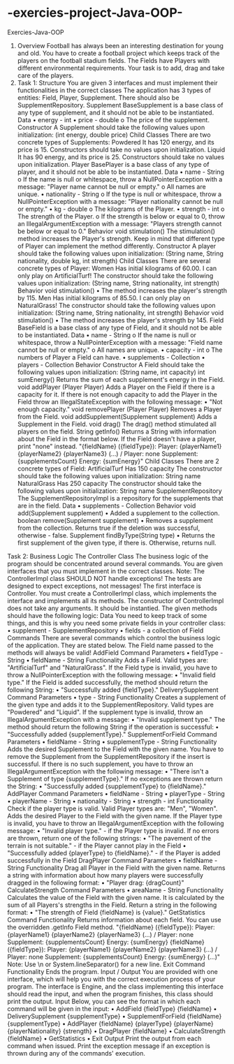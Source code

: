 # -exercies-project-Java-OOP-
Exercies-Java-OOP
1.	Overview
Football has always been an interesting destination for young and old. You have to create a football project which keeps track of the players on the football stadium fields. The Fields have Players with different environmental requirements. Your task is to add, drag and take care of the players. 
2.	Task 1: Structure 
You are given 3 interfaces and must implement their functionalities in the correct classes The application has 3 types of entities: Field, Player, Supplement. There should also be SupplementRepository.
Supplement
BaseSupplement is a base class of any type of supplement, and it should not be able to be instantiated.
Data
•	energy - int 
•	price - double
o	The price of the supplement.
Constructor
A Supplement should take the following values upon initialization: 
(int energy, double price)
Child Classes
There are two concrete types of Supplements:
Powdered
It has 120 energy, and its price is 15.
Constructors should take no values upon initialization.
Liquid
It has 90 energy, and its price is 25.
Constructors should take no values upon initialization.
Player
BasePlayer is a base class of any type of player, and it should not be able to be instantiated.
Data
•	name - String 
o	If the name is null or whitespace, throw a NullPointerException with a message: 
"Player name cannot be null or empty."
o	All names are unique.
•	nationality -  String
o	If the type is null or whitespace, throw a NullPointerException with а message: 
"Player nationality cannot be null or empty."
•	kg -  double
o	The kilograms of the Player.
•	strength - int
o	The strength of the Player.
o	If the strength is below or equal to 0, throw an IllegalArgumentException with а message:
 "Players strength cannot be below or equal to 0."
Behavior
void stimulation()
The stimulation() method increases the Player's strength. Keep in mind that different type of Player can implement the method differently. 
Constructor
A player should take the following values upon initialization: 
(String name, String nationality, double kg, int strength)
Child Classes
There are several concrete types of Player:
Women
 Has initial kilograms of 60.00.
I can only play on ArtificialTurf!
The constructor should take the following values upon initialization:
(String name, String nationality, int strength)
Behavior
void stimulation()
•	The method increases the player's strength by 115.
Men	
Has initial kilograms of 85.50.
I can only play on NaturalGrass!
The constructor should take the following values upon initialization:
(String name, String nationality, int strength)
Behavior
void stimulation()
•	The method increases the player's strength by 145.
Field
BaseField is a base class of any type of Field, and it should not be able to be instantiated.
Data
•	name - String 
o	If the name is null or whitespace, throw a NullPointerException with a message: 
"Field name cannot be null or empty."
o	All names are unique.
•	capacity -  int
o	The numbers of Player а Field can have.
•	supplements - Collection<Supplement>
•	players - Collection<Player>
Behavior
Constructor
A Field should take the following values upon initialization: 
(String name, int capacity)
int sumEnergy()
Returns the sum of each supplement's energy in the Field.
void addPlayer (Player Player)
Adds a Player on the Field if there is a capacity for it.
If there is not enough capacity to add the Player in the Field throw an IllegalStateException with the following message:
•	"Not enough capacity."
void removePlayer (Player Player)
Removes a Player from the Field.
void addSupplement(Supplement supplement)
Adds a Supplement in the Field.
void drag()
The drag() method stimulated all players on the field.
String getInfo()
Returns a String with information about the Field in the format below. If the Field doesn't have a player, print "none" instead.
"{fieldName} ({fieldType}):
Player: {playerName1} {playerName2} {playerName3} (…) / Player: none
Supplement: {supplementsCount}
Energy: {sumEnergy}"
Child Classes
There are 2 concrete types of Field:
ArtificialTurf 
Has 150 capacity
The constructor should take the following values upon initialization:
String name
NaturalGrass
Has 250 capacity
The constructor should take the following values upon initialization:
String name
SupplementRepository
The SupplementRepositoryImpl is a repository for the supplements that are in the field.
Data
•	supplements - Collection<Supplement> 
Behavior
void add(Supplement supplement)
•	Added a supplement to the collection.
boolean remove(Supplement supplement)
•	Removes a supplement from the collection. Returns true if the deletion was successful, otherwise - false.
Supplement findByType(String type)
•	Returns the first supplement of the given type, if there is. Otherwise, returns null.


Task 2: Business Logic 
The Controller Class
The business logic of the program should be concentrated around several commands. You are given interfaces that you must implement in the correct classes.
Note: The ControllerImpl class SHOULD NOT handle exceptions! The tests are designed to expect exceptions, not messages!
The first interface is Controller. You must create a ControllerImpl class, which implements the interface and implements all its methods. The constructor of ControllerImpl does not take any arguments. It should be instantied. The given methods should have the following logic:
Data
You need to keep track of some things, and this is why you need some private fields in your controller class:
•	supplement - SupplementRepository 
•	fields - a collection of Field
Commands
There are several commands which control the business logic of the application. They are stated below. The Field name passed to the methods will always be valid!
AddField Command
Parameters
•	fieldType - String
•	fieldName - String
Functionality
Adds a Field. Valid types are: "ArtificialTurf" and "NaturalGrass".
If the Field type is invalid, you have to throw a NullPointerException with the following message:
•	"Invalid field type."
If the Field is added successfully, the method should return the following String:
•	"Successfully added {fieldType}."
DeliverySupplement Command
Parameters
•	type - String
Functionality
Creates a supplement of the given type and adds it to the SupplementRepository. Valid types are "Powdered" and "Liquid". If the supplement type is invalid, throw an IllegalArgumentException with a message:
•	"Invalid supplement type."
The method should return the following String if the operation is successful:
•	"Successfully added {supplementType}."
SupplementForField Command
Parameters
•	fieldName - String
•	supplementType - String
Functionality
Adds the desired Supplement to the Field with the given name. You have to remove the Supplement from the SupplementRepository if the insert is successful.
If there is no such supplement, you have to throw an IllegalArgumentException with the following message:
•	"There isn't a Supplement of type {supplementType}."
If no exceptions are thrown return the String:
•	"Successfully added {supplementType} to {fieldName}."
AddPlayer Command
Parameters
•	fieldName - String
•	playerType - String
•	playerName - String
•	nationality - String
•	strength - int
Functionality
Check if the player type is valid. Valid Player types are: "Men", "Women". Adds the desired Player to the Field with the given name. 
If the Player type is invalid, you have to throw an IllegalArgumentException with the following message:
•	"Invalid player type." - if the Player type is invalid.
If no errors are thrown, return one of the following strings:
•	"The pavement of the terrain is not suitable." - if the Player cannot play in the Field
•	"Successfully added {playerType} to {fieldName}." - if the Player is added successfully in the Field
DragPlayer Command
Parameters
•	fieldName - String
Functionality
Drag all Player in the Field with the given name.
Returns a string with information about how many players were successfully dragged in the following format:
•	"Player drag: {dragCount}"
CalculateStrength Command
Parameters
•	areaName - String
Functionality
Calculates the value of the Field with the given name. It is calculated by the sum of all Players's strengths in the Field.
Return a string in the following format:
•	"The strength of Field {fieldName} is {value}."
GetStatistics Command
Functionality
Returns information about each field. You can use the overridden .getInfo Field method.
"{fieldName} ({fieldType}):
Player: {playerName1} {playerName2} {playerName3} (…) / Player: none
Supplement: {supplementsCount}
Energy: {sumEnergy}
{fieldName} ({fieldType}):
Player: {playerName1} {playerName2} {playerName3} (…) / Player: none
Supplement: {supplementsCount}
Energy: {sumEnergy}
 (…)"
Note: Use \n or System.lineSeparator() for a new line.
Exit Command
Functionality
Ends the program.
Input / Output
You are provided with one interface, which will help you with the correct execution process of your program. The interface is Engine, and the class implementing this interface should read the input, and when the program finishes, this class should print the output.
Input
Below, you can see the format in which each command will be given in the input:
•	AddField {fieldType} {fieldName}
•	DeliverySupplement {supplementType}
•	SupplementForField {fieldName} {supplementType}
•	AddPlayer {fieldName} {playerType} {playerName} {playerNationality} {strength}
•	DragPlayer {fieldName}
•	CalculateStrength {fieldName}
•	GetStatistics
•	Exit
Output
Print the output from each command when issued. Print the exception message if an exception is thrown during any of the commands' execution.


